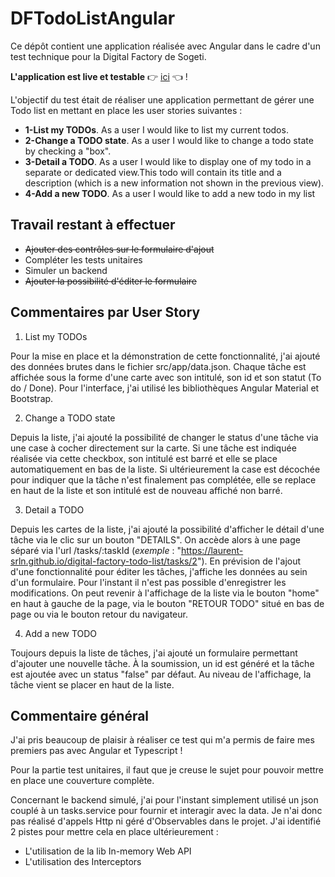 # DFTodoListAngular

Ce dépôt contient une application réalisée avec Angular dans le cadre d'un test technique pour la Digital Factory de Sogeti.

**L'application est live et testable** :point_right: [ici](https://laurent-srln.github.io/digital-factory-todo-list/) :point_left: !

L'objectif du test était de réaliser une application permettant de gérer une Todo list en mettant en place les user stories suivantes :


- **1-List my TODOs**. As a user I would like to list my current todos.
- **2-Change a TODO state**. As a user I would like to change a todo state by checking a "box".
- **3-Detail a TODO**. As a user I would like to display one of my todo in a separate or dedicated view.This todo will contain its title and a description (which is a new information not shown in the previous view).
- **4-Add a new TODO**. As a user I would like to add a new todo in my list


## Travail restant à effectuer

- ~~Ajouter des contrôles sur le formulaire d'ajout~~
- Compléter les tests unitaires
- Simuler un backend
- ~~Ajouter la possibilité d'éditer le formulaire~~

## Commentaires par User Story

1. List my TODOs

Pour la mise en place et la démonstration de cette fonctionnalité, j'ai ajouté des données brutes dans le fichier src/app/data.json.
Chaque tâche est affichée sous la forme d'une carte avec son intitulé, son id et son statut (To do / Done).
Pour l'interface, j'ai utilisé les bibliothèques Angular Material et Bootstrap.

2. Change a TODO state

Depuis la liste, j'ai ajouté la possibilité de changer le status d'une tâche via une case à cocher directement sur la carte. Si une tâche est indiquée réalisée via cette checkbox, son intitulé est barré et elle se place automatiquement en bas de la liste.
Si ultérieurement la case est décochée pour indiquer que la tâche n'est finalement pas complétée, elle se replace en haut de la liste et son intitulé est de nouveau affiché non barré.

3. Detail a TODO

Depuis les cartes de la liste, j'ai ajouté la possibilité d'afficher le détail d'une tâche via le clic sur un bouton "DETAILS".
On accède alors à une page séparé via l'url /tasks/:taskId (*exemple* : "https://laurent-srln.github.io/digital-factory-todo-list/tasks/2").
En prévision de l'ajout d'une fonctionnalité pour éditer les tâches, j'affiche les données au sein d'un formulaire. Pour l'instant il n'est pas possible d'enregistrer les modifications.
On peut revenir à l'affichage de la liste via le bouton "home" en haut à gauche de la page, via le bouton "RETOUR TODO" situé en bas de page ou via le bouton retour du navigateur.

4. Add a new TODO

Toujours depuis la liste de tâches, j'ai ajouté un formulaire permettant d'ajouter une nouvelle tâche.
À la soumission, un id est généré et la tâche est ajoutée avec un status "false" par défaut.
Au niveau de l'affichage, la tâche vient se placer en haut de la liste.

## Commentaire général

J'ai pris beaucoup de plaisir à réaliser ce test qui m'a permis de faire mes premiers pas avec Angular et Typescript !

Pour la partie test unitaires, il faut que je creuse le sujet pour pouvoir mettre en place une couverture complète.

Concernant le backend simulé, j'ai pour l'instant simplement utilisé un json couplé à un tasks.service pour fournir et interagir avec la data. Je n'ai donc pas réalisé d'appels Http ni géré d'Observables dans le projet.
J'ai identifié 2 pistes pour mettre cela en place ultérieurement :
- L'utilisation de la lib In-memory Web API
- L'utilisation des Interceptors

